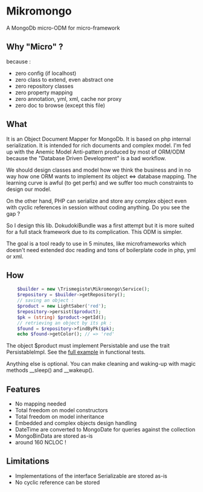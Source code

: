 # Mikromongo

A MongoDb micro-ODM for micro-framework

## Why "Micro" ?

because :

 * zero config (if localhost)
 * zero class to extend, even abstract one
 * zero repository classes
 * zero property mapping
 * zero annotation, yml, xml, cache nor proxy
 * zero doc to browse (except this file)

## What

It is an Object Document Mapper for MongoDb. It is based on php internal serialization.
It is intended for rich documents and complex model. I'm fed up with the Anemic
Model Anti-pattern produced by most of ORM/ODM because the 
"Database Driven Development" is a bad workflow. 

We should design classes and model how we think the business and in no way 
how one ORM wants to implement its object <=> database mapping. 
The learning curve is awful (to get perfs) and we suffer too much constraints
to design our model. 

On the other
hand, PHP can serialize and store any complex object even with cyclic references 
in session without coding anything. Do you see the gap ?

So I design this lib. DokudokiBundle was a first attempt but it is more suited
for a full stack framework due to its complication. This ODM is simpler.

The goal is a tool ready to use in 5 minutes, like microframeworks 
which doesn't need extended doc reading and tons of boilerplate code in
php, yml or xml.

## How

```php
    $builder = new \Trismegiste\Mikromongo\Service();
    $repository = $builder->getRepository();
    // saving an object :
    $product = new LightSaber('red');
    $repository->persist($product);
    $pk = (string) $product->getId();
    // retrieving an object by its pk :
    $found = $repository->findByPk($pk);
    echo $found->getColor(); // => 'red'
```

The object $product must implement Persistable and use the trait PersistableImpl.
See the [full example][2] in functional tests.

Anything else is optional. You can make cleaning and waking-up with magic methods
__sleep() and __wakeup().

## Features

 * No mapping needed
 * Total freedom on model constructors
 * Total freedom on model inheritance
 * Embedded and complex objects design handling
 * DateTime are converted to MongoDate for queries against the collection
 * MongoBinData are stored as-is
 * around 160 NCLOC !

## Limitations

 * Implementations of the interface Serializable are stored as-is
 * No cyclic reference can be stored

[2]: http://github.com